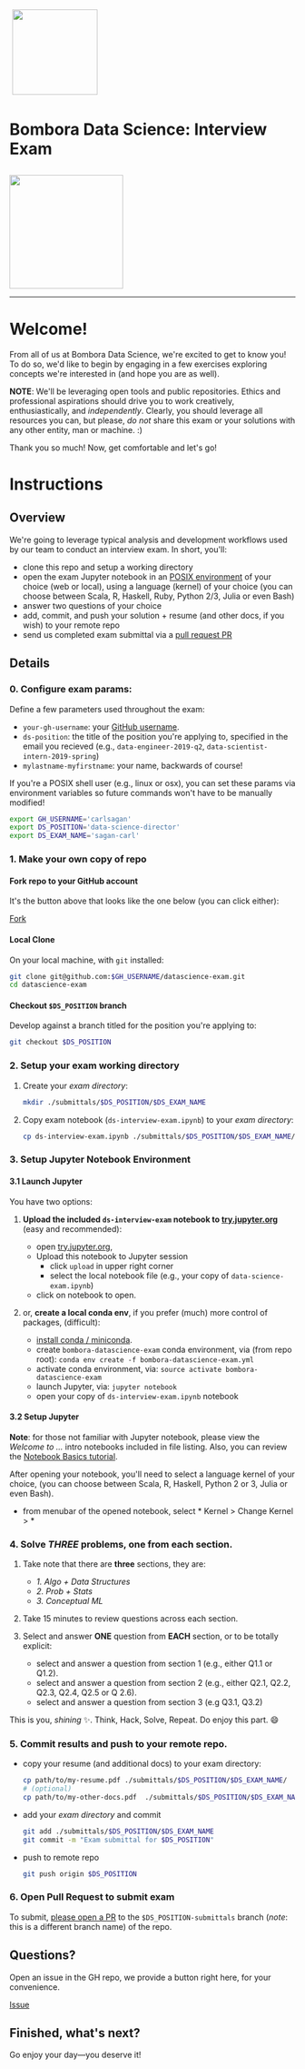<div class="clearfix" style="padding: 10px; padding-left: 0px">

<p>
<a href="http://bombora.com"><img src="https://app.box.com/shared/static/e0j9v1xjmubit0inthhgv3llwnoansjp.png" width="150px" class="pull-right" style="display: inline-block; margin: 5px; vertical-align: middle;"></a>
<h1> Bombora Data Science: Interview Exam </h1>
</div>
<img width="200px" src=https://app.box.com/shared/static/15slg1mvjd1zldbg3xkj9picjkmhzpa5.png >

---


# Welcome!

From all of us at Bombora Data Science, we're excited to get to know you! To do so, we'd like to begin by engaging in a few exercises exploring concepts we're interested in (and hope you are as well). 

**NOTE**: We'll be leveraging open tools and public repositories. Ethics and professional aspirations should drive you to work creatively, enthusiastically, and *independently*. Clearly, you should leverage all resources you can, but please, *do not* share this exam or your solutions with any other entity, man or machine. :)

Thank you so much! Now, get comfortable and let's go!

# Instructions

## Overview
We're going to leverage typical analysis and development workflows used by our team to conduct an interview exam. In short, you'll:

- clone this repo and setup a working directory
- open the exam Jupyter notebook in an [POSIX environment](https://en.wikipedia.org/wiki/POSIX) of your choice (web or local), using a language (kernel) of your choice (you can choose between Scala, R, Haskell, Ruby, Python 2/3, Julia or even Bash)
- answer two questions of your choice
- add, commit, and push your solution + resume (and other docs, if you wish) to your remote repo
- send us completed exam submittal via a [pull request PR](https://help.github.com/articles/about-pull-requests/)

## Details

### 0. Configure exam params:
Define a few parameters used throughout the exam:
- `your-gh-username`: your [GitHub username](https://help.github.com/articles/remembering-your-github-username-or-email/).
- `ds-position`: the title of the position you're applying to, specified in the email you recieved (e.g., `data-engineer-2019-q2`, `data-scientist-intern-2019-spring`)
- `mylastname-myfirstname`: your name, backwards of course!

If you're a POSIX shell user (e.g., linux or osx), you can set these params via environment variables so future commands won't have to be manually modified!
 
```bash
export GH_USERNAME='carlsagan'
export DS_POSITION='data-science-director'
export DS_EXAM_NAME='sagan-carl'
```

### 1. Make your own copy of repo

#### Fork repo to your GitHub account

It's the button above that looks like the one below (you can click either):

<!-- Place this tag where you want the button to render. -->
<a class="github-button" href="https://github.com/bomboradata/datascience-exam/fork" data-style="mega" aria-label="Fork bomboradata/datascience-exam on GitHub">Fork</a>

#### Local Clone

On your local machine, with `git` installed:
```bash
git clone git@github.com:$GH_USERNAME/datascience-exam.git
cd datascience-exam
```

#### Checkout `$DS_POSITION` branch

Develop against a branch titled for the position you're applying to:

```bash
git checkout $DS_POSITION
```
	

### 2. Setup your exam working directory

1. Create your *exam directory*:

    ```bash
    mkdir ./submittals/$DS_POSITION/$DS_EXAM_NAME
    ```

2. Copy exam notebook (`ds-interview-exam.ipynb`) to your *exam directory*:
    
    ```bash
    cp ds-interview-exam.ipynb ./submittals/$DS_POSITION/$DS_EXAM_NAME/
    ```

### 3. Setup Jupyter Notebook Environment

#### 3.1 Launch Jupyter
You have two options:

1. **Upload the included `ds-interview-exam` notebook to [try.jupyter.org](https://try.jupyter.org/)** (easy and recommended):
	- open [try.jupyter.org](https://try.jupyter.org/),
	- Upload this notebook to Jupyter session
		- click `upload` in upper right corner
   		- select the local notebook file (e.g., your copy of `data-science-exam.ipynb`)
    - click on notebook to open.

2. or, **create a local conda env**, if you prefer (much) more control of packages, (difficult):
    - [install conda / miniconda](http://conda.pydata.org/).
    - create `bombora-datascience-exam` conda environment, via (from repo root): 
        `conda env create -f bombora-datascience-exam.yml`
    - activate conda environment, via: 
        `source activate bombora-datascience-exam`
    - launch Jupyter, via: 
        `jupyter notebook`
    - open your copy of `ds-interview-exam.ipynb` notebook 

#### 3.2 Setup Jupyter

**Note**: for those not familiar with Jupyter notebook, please view the *Welcome to ...* intro notebooks included in file listing. Also, you can review the [Notebook Basics tutorial](http://nbviewer.jupyter.org/github/jupyter/notebook/blob/master/docs/source/examples/Notebook/Notebook%20Basics.ipynb).

After opening your notebook, you'll need to select a language kernel of your choice, (you can choose between Scala, R, Haskell, Python 2 or 3, Julia or even Bash).

- from menubar of the opened notebook, select * Kernel > Change Kernel > <your language>*
 

### 4. Solve *THREE* problems, one from each section.

1. Take note that there are **three** sections, they are:
	- *1. Algo + Data Structures*
	- *2. Prob + Stats*
    - *3. Conceptual ML*

2. Take 15 minutes to review questions across each section.

3. Select and answer **ONE** question from **EACH** section, or to be totally explicit:
	- select and answer a question from section 1 (e.g., either Q1.1 or Q1.2).
	- select and answer a question from section 2 (e.g., either Q2.1, Q2.2, Q2.3, Q2.4, Q2.5 or Q 2.6).
    - select and answer a question from section 3 (e.g Q3.1, Q3.2)

This is you, _shining_ :sparkles:. Think, Hack, Solve, Repeat. Do enjoy this part. :smile:


### 5. Commit results and push to your remote repo.
 
- copy your resume (and additional docs) to your exam directory:
    ```bash
    cp path/to/my-resume.pdf ./submittals/$DS_POSITION/$DS_EXAM_NAME/
    # (optional)
    cp path/to/my-other-docs.pdf  ./submittals/$DS_POSITION/$DS_EXAM_NAME/
    ```
- add your *exam directory* and commit
    ```bash
    git add ./submittals/$DS_POSITION/$DS_EXAM_NAME
    git commit -m "Exam submittal for $DS_POSITION"
    ```
- push to remote repo
    ```bash
    git push origin $DS_POSITION
    ```

### 6. Open Pull Request to submit exam

To submit, [please open a PR](https://help.github.com/articles/creating-a-pull-request/) to the `$DS_POSITION-submittals` branch (*note*: this is a different branch name) of the repo.


## Questions?

Open an issue in the GH repo, we provide a button right here, for your convenience. 

<!-- Place this tag where you want the button to render. -->
<a class="github-button" href="https://github.com/bomboradata/datascience-exam/issues" data-icon="octicon-issue-opened" data-style="mega" data-count-api="/repos/bomboradata/datascience-exam#open_issues_count" data-count-aria-label="# issues on GitHub" aria-label="Issue bomboradata/datascience-exam on GitHub">Issue</a>


## Finished, what's next? 

Go enjoy your day—you deserve it!


<!-- Place this tag in your head or just before your close body tag. -->
<script async defer src="https://buttons.github.io/buttons.js"></script>
